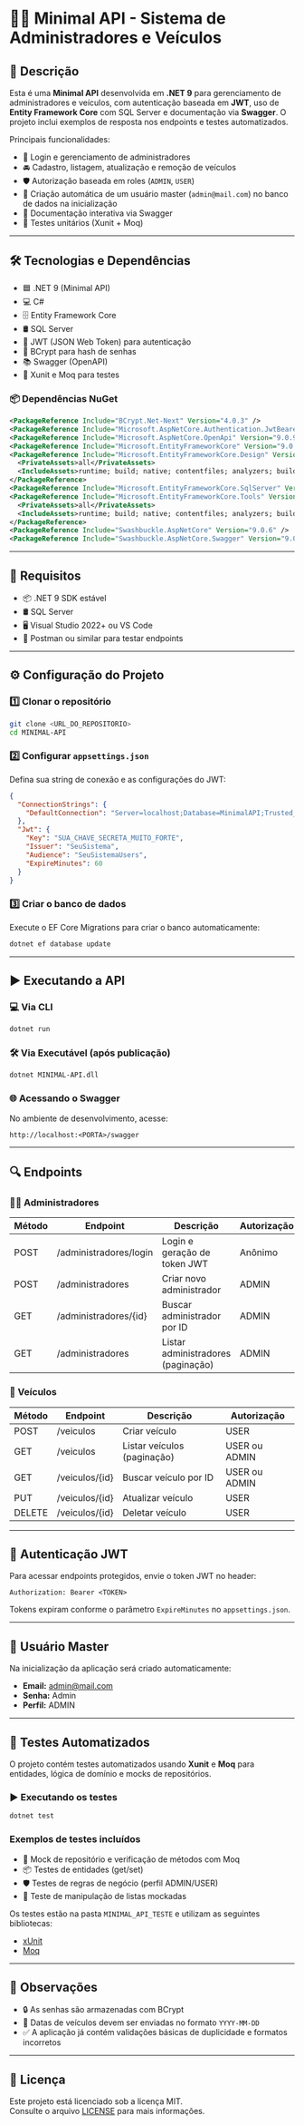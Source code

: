 # 🚗🔑 Minimal API - Sistema de Administradores e Veículos

## 📄 Descrição
Esta é uma **Minimal API** desenvolvida em **.NET 9** para gerenciamento de administradores e veículos, com autenticação baseada em **JWT**, uso de **Entity Framework Core** com SQL Server e documentação via **Swagger**. O projeto inclui exemplos de resposta nos endpoints e testes automatizados.

Principais funcionalidades:
- 🔐 Login e gerenciamento de administradores
- 🚘 Cadastro, listagem, atualização e remoção de veículos
- 🛡️ Autorização baseada em roles (`ADMIN`, `USER`)
- 👤 Criação automática de um usuário master (`admin@mail.com`) no banco de dados na inicialização
- 📑 Documentação interativa via Swagger
- 🧪 Testes unitários (Xunit + Moq)

---

## 🛠️ Tecnologias e Dependências

- 🟦 .NET 9 (Minimal API)
- 💻 C#
- 🗄️ Entity Framework Core
- 🛢️ SQL Server
- 🔑 JWT (JSON Web Token) para autenticação
- 🧂 BCrypt para hash de senhas
- 📚 Swagger (OpenAPI)
- 🧪 Xunit e Moq para testes

### 📦 Dependências NuGet

```xml
<PackageReference Include="BCrypt.Net-Next" Version="4.0.3" />
<PackageReference Include="Microsoft.AspNetCore.Authentication.JwtBearer" Version="9.0.9" />
<PackageReference Include="Microsoft.AspNetCore.OpenApi" Version="9.0.9" />
<PackageReference Include="Microsoft.EntityFrameworkCore" Version="9.0.9" />
<PackageReference Include="Microsoft.EntityFrameworkCore.Design" Version="9.0.9">
  <PrivateAssets>all</PrivateAssets>
  <IncludeAssets>runtime; build; native; contentfiles; analyzers; buildtransitive</IncludeAssets>
</PackageReference>
<PackageReference Include="Microsoft.EntityFrameworkCore.SqlServer" Version="9.0.9" />
<PackageReference Include="Microsoft.EntityFrameworkCore.Tools" Version="9.0.9">
  <PrivateAssets>all</PrivateAssets>
  <IncludeAssets>runtime; build; native; contentfiles; analyzers; buildtransitive</IncludeAssets>
</PackageReference>
<PackageReference Include="Swashbuckle.AspNetCore" Version="9.0.6" />
<PackageReference Include="Swashbuckle.AspNetCore.Swagger" Version="9.0.6" />
```

---

## 🚦 Requisitos
- 📦 .NET 9 SDK estável
- 🛢️ SQL Server
- 🖥️ Visual Studio 2022+ ou VS Code
- 🧪 Postman ou similar para testar endpoints

---

## ⚙️ Configuração do Projeto

### 1️⃣ Clonar o repositório
```bash
git clone <URL_DO_REPOSITORIO>
cd MINIMAL-API
```

### 2️⃣ Configurar `appsettings.json`
Defina sua string de conexão e as configurações do JWT:

```json
{
  "ConnectionStrings": {
    "DefaultConnection": "Server=localhost;Database=MinimalAPI;Trusted_Connection=True;"
  },
  "Jwt": {
    "Key": "SUA_CHAVE_SECRETA_MUITO_FORTE",
    "Issuer": "SeuSistema",
    "Audience": "SeuSistemaUsers",
    "ExpireMinutes": 60
  }
}
```

### 3️⃣ Criar o banco de dados
Execute o EF Core Migrations para criar o banco automaticamente:

```bash
dotnet ef database update
```

---

## ▶️ Executando a API

### 💻 Via CLI
```bash
dotnet run
```

### 🛠️ Via Executável (após publicação)
```bash
dotnet MINIMAL-API.dll
```

### 🌐 Acessando o Swagger
No ambiente de desenvolvimento, acesse:

```
http://localhost:<PORTA>/swagger
```

---

## 🔍 Endpoints

### 👨‍💼 Administradores

| Método | Endpoint                   | Descrição                          | Autorização |
|--------|----------------------------|------------------------------------|-------------|
| POST   | /administradores/login     | Login e geração de token JWT       | Anônimo     |
| POST   | /administradores           | Criar novo administrador           | ADMIN       |
| GET    | /administradores/{id}      | Buscar administrador por ID        | ADMIN       |
| GET    | /administradores           | Listar administradores (paginação) | ADMIN       |

### 🚗 Veículos

| Método | Endpoint              | Descrição                      | Autorização   |
|--------|-----------------------|--------------------------------|---------------|
| POST   | /veiculos             | Criar veículo                  | USER          |
| GET    | /veiculos             | Listar veículos (paginação)    | USER ou ADMIN |
| GET    | /veiculos/{id}        | Buscar veículo por ID          | USER ou ADMIN |
| PUT    | /veiculos/{id}        | Atualizar veículo              | USER          |
| DELETE | /veiculos/{id}        | Deletar veículo                | USER          |

---

## 🔑 Autenticação JWT

Para acessar endpoints protegidos, envie o token JWT no header:

```
Authorization: Bearer <TOKEN>
```

Tokens expiram conforme o parâmetro `ExpireMinutes` no `appsettings.json`.

---

## 👤 Usuário Master

Na inicialização da aplicação será criado automaticamente:

- **Email:** admin@mail.com
- **Senha:** Admin
- **Perfil:** ADMIN

---

## 🧪 Testes Automatizados

O projeto contém testes automatizados usando **Xunit** e **Moq** para entidades, lógica de domínio e mocks de repositórios.

### ▶️ Executando os testes

```bash
dotnet test
```

### Exemplos de testes incluídos

- 🧩 Mock de repositório e verificação de métodos com Moq
- 📦 Testes de entidades (get/set)
- 🛡️ Testes de regras de negócio (perfil ADMIN/USER)
- 🚦 Teste de manipulação de listas mockadas

Os testes estão na pasta `MINIMAL_API_TESTE` e utilizam as seguintes bibliotecas:
- [xUnit](https://xunit.net/)
- [Moq](https://github.com/moq)

---

## 📝 Observações

- 🔒 As senhas são armazenadas com BCrypt
- 📅 Datas de veículos devem ser enviadas no formato `YYYY-MM-DD`
- ✅ A aplicação já contém validações básicas de duplicidade e formatos incorretos

---

## 📜 Licença

Este projeto está licenciado sob a licença MIT.  
Consulte o arquivo [LICENSE](LICENSE) para mais informações.